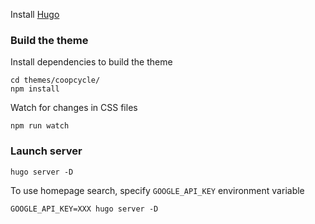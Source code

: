 Install [Hugo](https://gohugo.io/overview/installing/)

### Build the theme

Install dependencies to build the theme

```
cd themes/coopcycle/
npm install
```

Watch for changes in CSS files

```
npm run watch
```

### Launch server

```
hugo server -D
```

To use homepage search, specify `GOOGLE_API_KEY` environment variable

```
GOOGLE_API_KEY=XXX hugo server -D
```
